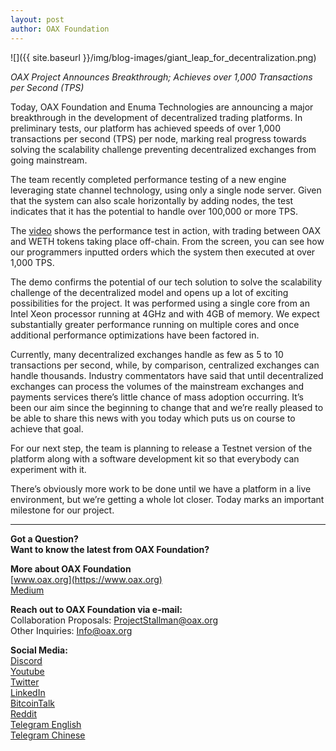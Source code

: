```yaml
---
layout: post
author: OAX Foundation
---
```

![]({{ site.baseurl }}/img/blog-images/giant_leap_for_decentralization.png)

_OAX Project Announces Breakthrough; Achieves over 1,000 Transactions per Second (TPS)_

Today, OAX Foundation and Enuma Technologies are announcing a major breakthrough in the development of decentralized trading platforms. In preliminary tests, our platform has achieved speeds of over 1,000 transactions per second (TPS) per node, marking real progress towards solving the scalability challenge preventing decentralized exchanges from going mainstream.

The team recently completed performance testing of a new engine leveraging state channel technology, using only a single node server. Given that the system can also scale horizontally by adding nodes, the test indicates that it has the potential to handle over 100,000 or more TPS.

The [video](https://www.youtube.com/watch?v=hpNq1vqiwjY) shows the performance test in action, with trading between OAX and WETH tokens taking place off-chain. From the screen, you can see how our programmers inputted orders which the system then executed at over 1,000 TPS.

The demo confirms the potential of our tech solution to solve the scalability challenge of the decentralized model and opens up a lot of exciting possibilities for the project. It was performed using a single core from an Intel Xeon processor running at 4GHz and with 4GB of memory. We expect substantially greater performance running on multiple cores and once additional performance optimizations have been factored in.

Currently, many decentralized exchanges handle as few as 5 to 10 transactions per second, while, by comparison, centralized exchanges can handle thousands. Industry commentators have said that until decentralized exchanges can process the volumes of the mainstream exchanges and payments services there’s little chance of mass adoption occurring. It’s been our aim since the beginning to change that and we’re really pleased to be able to share this news with you today which puts us on course to achieve that goal.

For our next step, the team is planning to release a Testnet version of the platform along with a software development kit so that everybody can experiment with it.

There’s obviously more work to be done until we have a platform in a live environment, but we’re getting a whole lot closer. Today marks an important milestone for our project.

---

**Got a Question?**  
**Want to know the latest from OAX Foundation?**  

**More about OAX Foundation**  
[www.oax.org](https://www.oax.org)  
[Medium](https://medium.com/@OAX_Foundation)  

**Reach out to OAX Foundation via e-mail:**  
Collaboration Proposals: [ProjectStallman@oax.org](mailto:ProjectStallman@oax.org)  
Other Inquiries: [Info@oax.org](mailto:Info@oax.org)  

**Social Media:**  
[Discord](https://discordapp.com/invite/ZH5YHkb)  
[Youtube](https://bit.ly/2Bvsk73)  
[Twitter](https://twitter.com/OAX_Foundation)  
[LinkedIn](https://www.linkedin.com/company/oax-foundation/)  
[BitcoinTalk](http://bitcointalk.org/index.php?topic=1943946)  
[Reddit](https://www.reddit.com/r/OpenANX/)  
[Telegram English](https://t.me/openanxteam)  
[Telegram Chinese](https://t.me/oax_cn)  